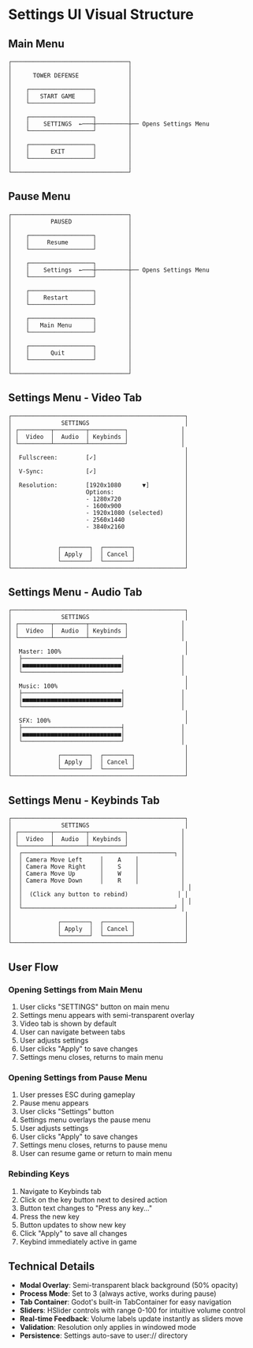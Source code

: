 # Settings UI Visual Structure

## Main Menu
```
┌─────────────────────────────────┐
│                                 │
│      TOWER DEFENSE              │
│                                 │
│    ┌──────────────────┐         │
│    │   START GAME     │         │
│    └──────────────────┘         │
│                                 │
│    ┌──────────────────┐         │
│    │    SETTINGS  ←───┼─────────┼── Opens Settings Menu
│    └──────────────────┘         │
│                                 │
│    ┌──────────────────┐         │
│    │      EXIT        │         │
│    └──────────────────┘         │
│                                 │
└─────────────────────────────────┘
```

## Pause Menu
```
┌─────────────────────────────────┐
│           PAUSED                │
│                                 │
│    ┌──────────────────┐         │
│    │     Resume       │         │
│    └──────────────────┘         │
│                                 │
│    ┌──────────────────┐         │
│    │    Settings  ←───┼─────────┼── Opens Settings Menu
│    └──────────────────┘         │
│                                 │
│    ┌──────────────────┐         │
│    │    Restart       │         │
│    └──────────────────┘         │
│                                 │
│    ┌──────────────────┐         │
│    │   Main Menu      │         │
│    └──────────────────┘         │
│                                 │
│    ┌──────────────────┐         │
│    │      Quit        │         │
│    └──────────────────┘         │
│                                 │
└─────────────────────────────────┘
```

## Settings Menu - Video Tab
```
┌─────────────────────────────────────────────────┐
│              SETTINGS                           │
│ ┌─────────┬─────────┬──────────┐               │
│ │  Video  │  Audio  │ Keybinds │               │
│ └─────────┴─────────┴──────────┘               │
│                                                 │
│  Fullscreen:        [✓]                         │
│                                                 │
│  V-Sync:            [✓]                         │
│                                                 │
│  Resolution:        [1920x1080      ▼]          │
│                     Options:                    │
│                     - 1280x720                  │
│                     - 1600x900                  │
│                     - 1920x1080 (selected)      │
│                     - 2560x1440                 │
│                     - 3840x2160                 │
│                                                 │
│                                                 │
│             ┌────────┐  ┌────────┐              │
│             │ Apply  │  │ Cancel │              │
│             └────────┘  └────────┘              │
└─────────────────────────────────────────────────┘
```

## Settings Menu - Audio Tab
```
┌─────────────────────────────────────────────────┐
│              SETTINGS                           │
│ ┌─────────┬─────────┬──────────┐               │
│ │  Video  │  Audio  │ Keybinds │               │
│ └─────────┴─────────┴──────────┘               │
│                                                 │
│  Master: 100%                                   │
│  ├────────────────────────────┤                │
│  │■■■■■■■■■■■■■■■■■■■■■■■■■■■■│                │
│  └────────────────────────────┘                │
│                                                 │
│  Music: 100%                                    │
│  ├────────────────────────────┤                │
│  │■■■■■■■■■■■■■■■■■■■■■■■■■■■■│                │
│  └────────────────────────────┘                │
│                                                 │
│  SFX: 100%                                      │
│  ├────────────────────────────┤                │
│  │■■■■■■■■■■■■■■■■■■■■■■■■■■■■│                │
│  └────────────────────────────┘                │
│                                                 │
│             ┌────────┐  ┌────────┐              │
│             │ Apply  │  │ Cancel │              │
│             └────────┘  └────────┘              │
└─────────────────────────────────────────────────┘
```

## Settings Menu - Keybinds Tab
```
┌─────────────────────────────────────────────────┐
│              SETTINGS                           │
│ ┌─────────┬─────────┬──────────┐               │
│ │  Video  │  Audio  │ Keybinds │               │
│ └─────────┴─────────┴──────────┘               │
│  ┌───────────────────────────────────────────┐ │
│  │ Camera Move Left     │    A    │            │
│  │ Camera Move Right    │    S    │            │
│  │ Camera Move Up       │    W    │            │
│  │ Camera Move Down     │    R    │            │
│  │                                             │ │
│  │  (Click any button to rebind)              │ │
│  │                                             │ │
│  └───────────────────────────────────────────┘ │
│                                                 │
│             ┌────────┐  ┌────────┐              │
│             │ Apply  │  │ Cancel │              │
│             └────────┘  └────────┘              │
└─────────────────────────────────────────────────┘
```

## User Flow

### Opening Settings from Main Menu
1. User clicks "SETTINGS" button on main menu
2. Settings menu appears with semi-transparent overlay
3. Video tab is shown by default
4. User can navigate between tabs
5. User adjusts settings
6. User clicks "Apply" to save changes
7. Settings menu closes, returns to main menu

### Opening Settings from Pause Menu
1. User presses ESC during gameplay
2. Pause menu appears
3. User clicks "Settings" button
4. Settings menu overlays the pause menu
5. User adjusts settings
6. User clicks "Apply" to save changes
7. Settings menu closes, returns to pause menu
8. User can resume game or return to main menu

### Rebinding Keys
1. Navigate to Keybinds tab
2. Click on the key button next to desired action
3. Button text changes to "Press any key..."
4. Press the new key
5. Button updates to show new key
6. Click "Apply" to save all changes
7. Keybind immediately active in game

## Technical Details

- **Modal Overlay**: Semi-transparent black background (50% opacity)
- **Process Mode**: Set to 3 (always active, works during pause)
- **Tab Container**: Godot's built-in TabContainer for easy navigation
- **Sliders**: HSlider controls with range 0-100 for intuitive volume control
- **Real-time Feedback**: Volume labels update instantly as sliders move
- **Validation**: Resolution only applies in windowed mode
- **Persistence**: Settings auto-save to user:// directory
